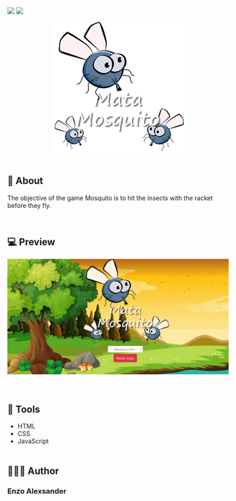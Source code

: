 ![](https://img.shields.io/github/repo-size/EnzoAlexsander/app-mata-mosquito) ![](https://img.shields.io/github/languages/top/EnzoAlexsander/app-mata-mosquito)
<br>

<div align="center">
    <img src="./imagens/game.png" width="300px">
</div>
<br>

## 📕 About
The objective of the game Mosquito is to hit the insects with the racket before they fly.

<br>

## 💻 Preview

<div align="center">
    <img src="./imagens/preview.gif">
</div>
<br><br>

## 🔨 Tools

-   HTML
-   CSS
-   JavaScript
    <br><br>

## 🙋🏽‍♂️ Author

### Enzo Alexsander
